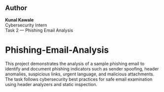 
## Author
**Kunal Kawale**  
Cybersecurity Intern  
Task 2 — Phishing Email Analysis  

# Phishing-Email-Analysis
This project demonstrates the analysis of a sample phishing email to identify and document phishing indicators such as sender spoofing, header anomalies, suspicious links, urgent language, and malicious attachments. The task follows cybersecurity best practices for safe email examination using header analyzers and static inspection.
